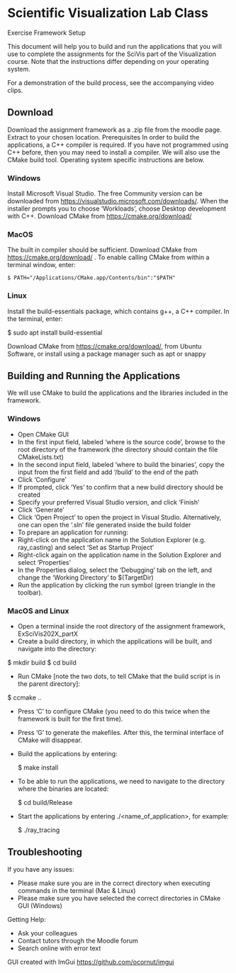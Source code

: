 # Scientific Visualization Lab Class 
Exercise Framework Setup

This document will help you to build and run the applications that you will use to complete the assignments for the SciVis part of the Visualization course. Note that the instructions differ depending on your operating system. 

For a demonstration of the build process, see the accompanying video clips.

## Download
Download the assignment framework as a .zip file from the moodle page. Extract to your chosen location.
Prerequisites
In order to build the applications, a C++ compiler is required. If you have not programmed using C++ before, then you may need to install a compiler. We will also use the CMake build tool. Operating system specific instructions are below.

### Windows
Install Microsoft Visual Studio. The free Community version can be downloaded from https://visualstudio.microsoft.com/downloads/. When the installer prompts you to choose ‘Workloads’, choose Desktop development with C++.
Download CMake from https://cmake.org/download/ 


### MacOS
The built in compiler should be sufficient.
Download CMake from https://cmake.org/download/ . To enable calling CMake from within a terminal window, enter:

    $ PATH="/Applications/CMake.app/Contents/bin":"$PATH"

### Linux
Install the build-essentials package, which contains g++, a C++ compiler. In the terminal, enter:

$ sudo apt install build-essential

Download CMake from https://cmake.org/download/, from Ubuntu Software, or install using a package manager such as apt or snappy



## Building and Running the Applications
We will use CMake to build the applications and the libraries included in the framework.

### Windows
 * Open CMake GUI
 * In the first input field, labeled ‘where is the source code’, browse to the root directory of the framework (the directory should contain the file CMakeLists.txt)
 * In the second input field, labeled ‘where to build the binaries’, copy the input from the first field and add ‘/build’ to the end of the path
 * Click ‘Configure’
 * If prompted, click ‘Yes’ to confirm that a new build directory should be created
 * Specify your preferred Visual Studio version, and click ‘Finish’
 * Click ‘Generate’
 * Click ‘Open Project’ to open the project in Visual Studio. Alternatively, one can open the ‘.sln’ file generated inside the build folder
 * To prepare an application for running:
 * Right-click on the application name in the Solution Explorer (e.g. ray_casting) and select ‘Set as Startup Project’
 * Right-click again on the application name in the Solution Explorer and select ‘Properties’
 * In the Properties dialog, select the ‘Debugging’ tab on the left, and change the ‘Working Directory’ to $(TargetDir)
 * Run the application by clicking the run symbol (green triangle in the toolbar).

### MacOS and Linux

 * Open a terminal inside the root directory of the assignment framework, ExSciVis202X_partX
 * Create a build directory, in which the applications will be built, and navigate into the directory: 

$ mkdir build
$ cd build

 * Run CMake [note the two dots, to tell CMake that the build script is in the parent directory]:

$ ccmake .. 

 * Press ‘C’ to configure CMake (you need to do this twice when the framework is built for the first time).
 * Press ‘G’ to generate the makefiles. After this, the terminal interface of CMake will disappear.
 * Build the applications by entering:

    $ make install

 * To be able to run the applications, we need to navigate to the directory where the binaries are located:

    $ cd build/Release

 * Start the applications by entering ./<name_of_application>, for example:

    $ ./ray_tracing



## Troubleshooting

If you have any issues:
 * Please make sure you are in the correct directory when executing commands in the terminal (Mac & Linux)
 * Please make sure you have selected the correct directories in CMake GUI (Windows)

Getting Help:
 * Ask your colleagues
 * Contact tutors through the Moodle forum
 * Search online with error text 


GUI created with ImGui
https://github.com/ocornut/imgui
